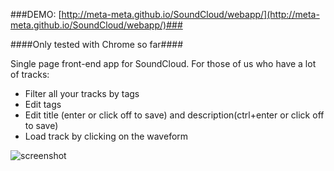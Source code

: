 ###DEMO: [http://meta-meta.github.io/SoundCloud/webapp/](http://meta-meta.github.io/SoundCloud/webapp/)###

####Only tested with Chrome so far####

Single page front-end app for SoundCloud. For those of us who have a lot of tracks: 
* Filter all your tracks by tags
* Edit tags 
* Edit title (enter or click off to save) and description(ctrl+enter or click off to save)
* Load track by clicking on the waveform

![screenshot](http://meta-meta.github.io/SoundCloud/webapp/demo.jpg)